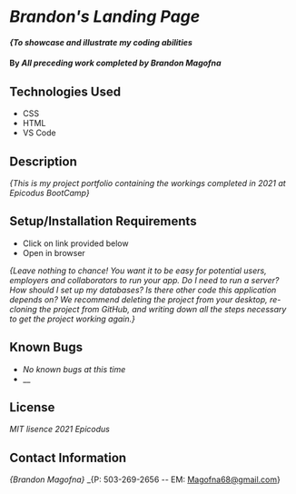 # _Brandon's Landing Page_

#### _{To showcase and illustrate my coding abilities_

#### By _**All preceding work completed by Brandon Magofna**_

## Technologies Used

* CSS
* HTML
* VS Code


## Description

_{This is my project portfolio containing the workings completed in 2021 at Epicodus BootCamp}_

## Setup/Installation Requirements

* Click on link provided below
* Open in browser


_{Leave nothing to chance! You want it to be easy for potential users, employers and collaborators to run your app. Do I need to run a server? How should I set up my databases? Is there other code this application depends on? We recommend deleting the project from your desktop, re-cloning the project from GitHub, and writing down all the steps necessary to get the project working again.}_

## Known Bugs

* _No known bugs at this time_
* __

## License

_MIT lisence 2021 Epicodus_

## Contact Information

_{Brandon Magofna}_
_{P: 503-269-2656 -- EM: Magofna68@gmail.com}